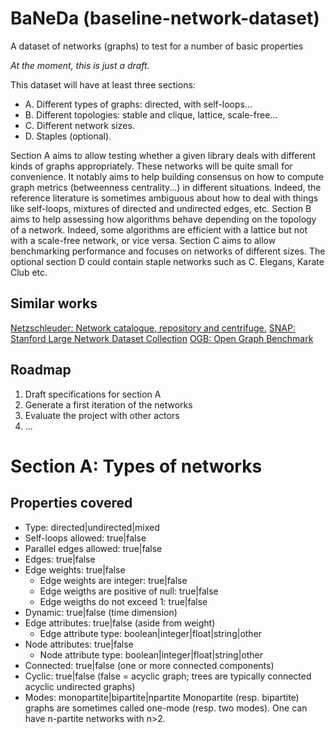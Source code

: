 # BaNeDa (baseline-network-dataset)
A dataset of networks (graphs) to test for a number of basic properties

*At the moment, this is just a draft.*

This dataset will have at least three sections:
* A. Different types of graphs: directed, with self-loops...
* B. Different topologies: stable and clique, lattice, scale-free...
* C. Different network sizes.
* D. Staples (optional).

Section A aims to allow testing whether a given library deals with different kinds of graphs appropriately. These networks will be quite small for convenience. It notably aims to help building consensus on how to compute graph metrics (betweenness centrality...) in different situations. Indeed, the reference literature is sometimes ambiguous about how to deal with things like self-loops, mixtures of directed and undirected edges, etc. Section B aims to help assessing how algorithms behave depending on the topology of a network. Indeed, some algorithms are efficient with a lattice but not with a scale-free network, or vice versa. Section C aims to allow benchmarking performance and focuses on networks of different sizes. The optional section D could contain staple networks such as C. Elegans, Karate Club etc.

## Similar works
[Netzschleuder: Network catalogue, repository and centrifuge.](https://networks.skewed.de/)
[SNAP: Stanford Large Network Dataset Collection](https://snap.stanford.edu/data/)
[OGB: Open Graph Benchmark](https://ogb.stanford.edu/)

## Roadmap
1. Draft specifications for section A
2. Generate a first iteration of the networks
3. Evaluate the project with other actors
4. ...

# Section A: Types of networks
## Properties covered
* Type: directed|undirected|mixed
* Self-loops allowed: true|false
* Parallel edges allowed: true|false
* Edges: true|false
* Edge weights: true|false
  * Edge weights are integer: true|false
  * Edge weigths are positive of null: true|false
  * Edge weigths do not exceed 1: true|false
* Dynamic: true|false (time dimension)
* Edge attributes: true|false (aside from weight)
  * Edge attribute type: boolean|integer|float|string|other
* Node attributes: true|false
  * Node attribute type: boolean|integer|float|string|other
* Connected: true|false (one or more connected components)
* Cyclic: true|false (false = acyclic graph; trees are typically connected acyclic undirected graphs)
* Modes: monopartite|bipartite|npartite Monopartite (resp. bipartite) graphs are sometimes called one-mode (resp. two modes). One can have n-partite networks with n>2.
